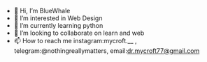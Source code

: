 - 👋 Hi, I’m BlueWhale
- 👀 I’m interested in Web Design
- 🌱 I’m currently learning python
- 💞️ I’m looking to collaborate on learn and web
- 📫 How to reach me instagram:mycroft.__ , telegram:@nothingreallymatters, email:dr.mycroft77@gmail.com

<!---
bluewhale13/bluewhale13 is a ✨ special ✨ repository because its `README.md` (this file) appears on your GitHub profile.
You can click the Preview link to take a look at your changes.
--->
